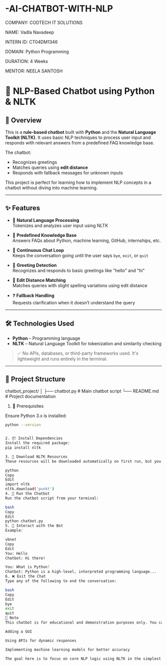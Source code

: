 # -AI-CHATBOT-WITH-NLP

COMPANY: CODTECH IT SOLUTIONS

NAME: Vadla Navadeep

INTERN ID: CT04DM1346

DOMAIN: Python Programming

DURATION: 4 Weeks

MENTOR: NEELA SANTOSH

# 🤖 NLP-Based Chatbot using Python & NLTK

## 📄 Overview

This is a **rule-based chatbot** built with **Python** and the **Natural Language Toolkit (NLTK)**. It uses basic NLP techniques to process user input and responds with relevant answers from a predefined FAQ knowledge base.

The chatbot:
- Recognizes greetings
- Matches queries using **edit distance**
- Responds with fallback messages for unknown inputs

This project is perfect for learning how to implement NLP concepts in a chatbot without diving into machine learning.

---

## ✨ Features

- 🧠 **Natural Language Processing**  
  Tokenizes and analyzes user input using NLTK

- 💬 **Predefined Knowledge Base**  
  Answers FAQs about Python, machine learning, GitHub, internships, etc.

- 🔁 **Continuous Chat Loop**  
  Keeps the conversation going until the user says `bye`, `exit`, or `quit`

- 👋 **Greeting Detection**  
  Recognizes and responds to basic greetings like "hello" and "hi"

- 🎯 **Edit Distance Matching**  
  Matches queries with slight spelling variations using edit distance

- ❓ **Fallback Handling**  
  Requests clarification when it doesn’t understand the query

---

## 🛠 Technologies Used

- **Python** – Programming language  
- **NLTK** – Natural Language Toolkit for tokenization and similarity checking  

> ✅ No APIs, databases, or third-party frameworks used. It's lightweight and runs entirely in the terminal.

---

## 📁 Project Structure

chatbot_project/
│
├── chatbot.py # Main chatbot script
└── README.md # Project documentation

1. 🔧 Prerequisites

Ensure Python 3.x is installed:

```bash
python --version


2. 📦 Install Dependencies
Install the required package:
pip install nltk

3. 📂 Download NLTK Resources
These resources will be downloaded automatically on first run, but you can also do it manually:

python
Copy
Edit
import nltk
nltk.download('punkt')
4. 🚀 Run the Chatbot
Run the chatbot script from your terminal:

bash
Copy
Edit
python chatbot.py
5. 💬 Interact with the Bot
Example:

vbnet
Copy
Edit
You: Hello
Chatbot: Hi there!

You: What is Python?
Chatbot: Python is a high-level, interpreted programming language...
6. ❌ Exit the Chat
Type any of the following to end the conversation:

bash
Copy
Edit
bye
exit
quit
📌 Note
This chatbot is for educational and demonstration purposes only. You can expand it by:

Adding a GUI

Using APIs for dynamic responses

Implementing machine learning models for better accuracy

The goal here is to focus on core NLP logic using NLTK in the simplest way possible.
